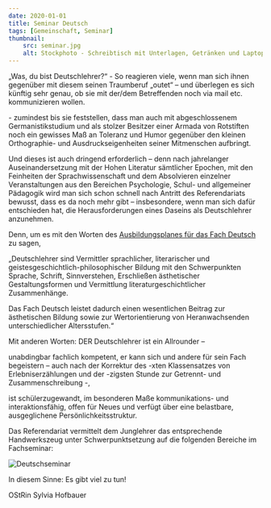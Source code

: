 ```yaml
---
date: 2020-01-01
title: Seminar Deutsch
tags: [Gemeinschaft, Seminar]
thumbnail: 
    src: seminar.jpg
    alt: Stockphoto - Schreibtisch mit Unterlagen, Getränken und Laptop
---
```



<p>
  „Was, du bist Deutschlehrer?“ - So reagieren viele, wenn man sich
  ihnen gegenüber mit diesem seinen Traumberuf „outet“ – und überlegen
  es sich künftig sehr genau, ob sie mit der/dem Betreffenden noch via
  mail etc. kommunizieren wollen.
</p>

<p>
  - zumindest bis sie feststellen, dass man auch mit abgeschlossenem
  Germanistikstudium und als stolzer Besitzer einer Armada von
  Rotstiften noch ein gewisses Maß an Toleranz und Humor gegenüber den
  kleinen Orthographie- und Ausdruckseigenheiten seiner Mitmenschen
  aufbringt.
</p>

<p>
  Und dieses ist auch dringend erforderlich – denn nach jahrelanger
  Auseinandersetzung mit der Hohen Literatur sämtlicher Epochen, mit den
  Feinheiten der Sprachwissenschaft und dem Absolvieren einzelner
  Veranstaltungen aus den Bereichen Psychologie, Schul- und allgemeiner
  Pädagogik wird man sich schon schnell nach Antritt des Referendariats
  bewusst, dass es da noch mehr gibt – insbesondere, wenn man sich dafür
  entschieden hat, die Herausforderungen eines Daseins als Deutschlehrer
  anzunehmen.
</p>

<p>
  Denn, um es mit den Worten des <a href="/documents/Deutsch.pdf" target="blank"> Ausbildungsplanes für das Fach Deutsch</a> zu sagen,
</p>
<p>
„Deutschlehrer sind Vermittler
sprachlicher, literarischer und
geistesgeschichtlich-philosophischer Bildung mit den
Schwerpunkten Sprache, Schrift, Sinnverstehen, Erschließen
ästhetischer Gestaltungsformen und Vermittlung
literaturgeschichtlicher Zusammenhänge.
</p>
<p>
Das Fach Deutsch leistet dadurch einen wesentlichen Beitrag zur
ästhetischen Bildung sowie zur Wertorientierung von Heranwachsenden
unterschiedlicher Altersstufen.“
</p>
</div>

<p>
  Mit anderen Worten: DER Deutschlehrer ist ein Allrounder –<br />

  unabdingbar fachlich kompetent, er kann sich und andere für sein Fach
  begeistern – auch nach der Korrektur des -xten Klassensatzes von
  Erlebniserzählungen und der -zigsten Stunde zur Getrennt- und
  Zusammenschreibung -,<br />

  ist schülerzugewandt, im besonderen Maße kommunikations- und
  interaktionsfähig, offen für Neues und verfügt über eine belastbare,
  ausgeglichene Persönlichkeitsstruktur.
</p>

<p>
  Das Referendariat vermittelt dem Junglehrer das entsprechende
  Handwerkszeug unter Schwerpunktsetzung auf die folgenden Bereiche im
  Fachseminar:
</p>

<img src="/images/dgraph.gif" alt="Deutschseminar" />


<p>
  In diesem Sinne: Es gibt viel zu tun!
</p>

<p>
  OStRin Sylvia Hofbauer
</p>
